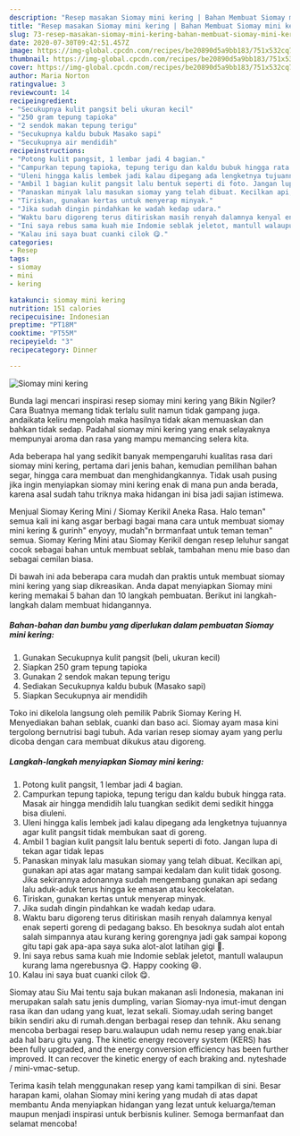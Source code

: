 ```yaml
---
description: "Resep masakan Siomay mini kering | Bahan Membuat Siomay mini kering Yang Mudah Dan Praktis"
title: "Resep masakan Siomay mini kering | Bahan Membuat Siomay mini kering Yang Mudah Dan Praktis"
slug: 73-resep-masakan-siomay-mini-kering-bahan-membuat-siomay-mini-kering-yang-mudah-dan-praktis
date: 2020-07-30T09:42:51.457Z
image: https://img-global.cpcdn.com/recipes/be20890d5a9bb183/751x532cq70/siomay-mini-kering-foto-resep-utama.jpg
thumbnail: https://img-global.cpcdn.com/recipes/be20890d5a9bb183/751x532cq70/siomay-mini-kering-foto-resep-utama.jpg
cover: https://img-global.cpcdn.com/recipes/be20890d5a9bb183/751x532cq70/siomay-mini-kering-foto-resep-utama.jpg
author: Maria Norton
ratingvalue: 3
reviewcount: 14
recipeingredient:
- "Secukupnya kulit pangsit beli ukuran kecil"
- "250 gram tepung tapioka"
- "2 sendok makan tepung terigu"
- "Secukupnya kaldu bubuk Masako sapi"
- "Secukupnya air mendidih"
recipeinstructions:
- "Potong kulit pangsit, 1 lembar jadi 4 bagian."
- "Campurkan tepung tapioka, tepung terigu dan kaldu bubuk hingga rata. Masak air hingga mendidih lalu tuangkan sedikit demi sedikit hingga bisa diuleni."
- "Uleni hingga kalis lembek jadi kalau dipegang ada lengketnya tujuannya agar kulit pangsit tidak membukan saat di goreng."
- "Ambil 1 bagian kulit pangsit lalu bentuk seperti di foto. Jangan lupa di tekan agar tidak lepas"
- "Panaskan minyak lalu masukan siomay yang telah dibuat. Kecilkan api, gunakan api atas agar matang sampai kedalam dan kulit tidak gosong. Jika sekirannya adonannya sudah mengembang gunakan api sedang lalu aduk-aduk terus hingga ke emasan atau kecokelatan."
- "Tiriskan, gunakan kertas untuk menyerap minyak."
- "Jika sudah dingin pindahkan ke wadah kedap udara."
- "Waktu baru digoreng terus ditiriskan masih renyah dalamnya kenyal enak seperti goreng di pedagang bakso. Eh besoknya sudah alot entah salah simpannya atau kurang kering gorengnya jadi gak sampai kopong gitu tapi gak apa-apa saya suka alot-alot latihan gigi 🤣."
- "Ini saya rebus sama kuah mie Indomie seblak jeletot, mantull walaupun kurang lama ngerebusnya 😋. Happy cooking 😄."
- "Kalau ini saya buat cuanki cilok 😋."
categories:
- Resep
tags:
- siomay
- mini
- kering

katakunci: siomay mini kering 
nutrition: 151 calories
recipecuisine: Indonesian
preptime: "PT18M"
cooktime: "PT55M"
recipeyield: "3"
recipecategory: Dinner

---
```



![Siomay mini kering](https://img-global.cpcdn.com/recipes/be20890d5a9bb183/751x532cq70/siomay-mini-kering-foto-resep-utama.jpg)

Bunda lagi mencari inspirasi resep siomay mini kering yang Bikin Ngiler? Cara Buatnya memang tidak terlalu sulit namun tidak gampang juga. andaikata keliru mengolah maka hasilnya tidak akan memuaskan dan bahkan tidak sedap. Padahal siomay mini kering yang enak selayaknya mempunyai aroma dan rasa yang mampu memancing selera kita.

Ada beberapa hal yang sedikit banyak mempengaruhi kualitas rasa dari siomay mini kering, pertama dari jenis bahan, kemudian pemilihan bahan segar, hingga cara membuat dan menghidangkannya. Tidak usah pusing jika ingin menyiapkan siomay mini kering enak di mana pun anda berada, karena asal sudah tahu triknya maka hidangan ini bisa jadi sajian istimewa.

Menjual Siomay Kering Mini / Siomay Kerikil Aneka Rasa. Halo teman&#34; semua kali ini kang asgar berbagi bagai mana cara untuk membuat siomay mini kering &amp; gurinh&#34; enyoyy, mudah&#34;n brrmanfaat untuk teman teman&#34; semua. Siomay Kering Mini atau Siomay Kerikil dengan resep leluhur sangat cocok sebagai bahan untuk membuat seblak, tambahan menu mie baso dan sebagai cemilan biasa.


Di bawah ini ada beberapa cara mudah dan praktis untuk membuat siomay mini kering yang siap dikreasikan. Anda dapat menyiapkan Siomay mini kering memakai 5 bahan dan 10 langkah pembuatan. Berikut ini langkah-langkah dalam membuat hidangannya.

<!--inarticleads1-->

##### Bahan-bahan dan bumbu yang diperlukan dalam pembuatan Siomay mini kering:

1. Gunakan Secukupnya kulit pangsit (beli, ukuran kecil)
1. Siapkan 250 gram tepung tapioka
1. Gunakan 2 sendok makan tepung terigu
1. Sediakan Secukupnya kaldu bubuk (Masako sapi)
1. Siapkan Secukupnya air mendidih


Toko ini dikelola langsung oleh pemilik Pabrik Siomay Kering H. Menyediakan bahan seblak, cuanki dan baso aci. Siomay ayam masa kini tergolong bernutrisi bagi tubuh. Ada varian resep siomay ayam yang perlu dicoba dengan cara membuat dikukus atau digoreng. 

<!--inarticleads2-->

##### Langkah-langkah menyiapkan Siomay mini kering:

1. Potong kulit pangsit, 1 lembar jadi 4 bagian.
1. Campurkan tepung tapioka, tepung terigu dan kaldu bubuk hingga rata. Masak air hingga mendidih lalu tuangkan sedikit demi sedikit hingga bisa diuleni.
1. Uleni hingga kalis lembek jadi kalau dipegang ada lengketnya tujuannya agar kulit pangsit tidak membukan saat di goreng.
1. Ambil 1 bagian kulit pangsit lalu bentuk seperti di foto. Jangan lupa di tekan agar tidak lepas
1. Panaskan minyak lalu masukan siomay yang telah dibuat. Kecilkan api, gunakan api atas agar matang sampai kedalam dan kulit tidak gosong. Jika sekirannya adonannya sudah mengembang gunakan api sedang lalu aduk-aduk terus hingga ke emasan atau kecokelatan.
1. Tiriskan, gunakan kertas untuk menyerap minyak.
1. Jika sudah dingin pindahkan ke wadah kedap udara.
1. Waktu baru digoreng terus ditiriskan masih renyah dalamnya kenyal enak seperti goreng di pedagang bakso. Eh besoknya sudah alot entah salah simpannya atau kurang kering gorengnya jadi gak sampai kopong gitu tapi gak apa-apa saya suka alot-alot latihan gigi 🤣.
1. Ini saya rebus sama kuah mie Indomie seblak jeletot, mantull walaupun kurang lama ngerebusnya 😋. Happy cooking 😄.
1. Kalau ini saya buat cuanki cilok 😋.


Siomay atau Siu Mai tentu saja bukan makanan asli Indonesia, makanan ini merupakan salah satu jenis dumpling, varian Siomay-nya imut-imut dengan rasa ikan dan udang yang kuat, lezat sekali. Siomay.udah sering banget bikin sendiri aku di rumah.dengan berbagai resep dan tehnik. Aku senang mencoba berbagai resep baru.walaupun udah nemu resep yang enak.biar ada hal baru gitu yang. The kinetic energy recovery system (KERS) has been fully upgraded, and the energy conversion efficiency has been further improved. It can recover the kinetic energy of each braking and. nyteshade / mini-vmac-setup. 

Terima kasih telah menggunakan resep yang kami tampilkan di sini. Besar harapan kami, olahan Siomay mini kering yang mudah di atas dapat membantu Anda menyiapkan hidangan yang lezat untuk keluarga/teman maupun menjadi inspirasi untuk berbisnis kuliner. Semoga bermanfaat dan selamat mencoba!
